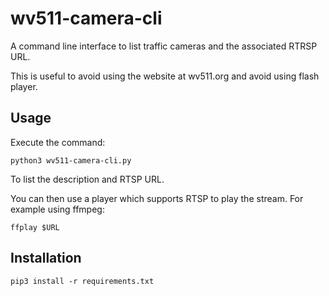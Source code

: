# wv511-camera-cli

A command line interface to list traffic cameras and the associated RTRSP URL.

This is useful to avoid using the website at wv511.org and avoid using flash player.

## Usage
Execute the command:

`python3 wv511-camera-cli.py`

To list the description and RTSP URL.

You can then use a player which supports RTSP to play the stream.  For example using ffmpeg:

`ffplay $URL`

## Installation
`pip3 install -r requirements.txt`

